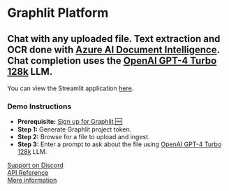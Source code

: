 # Graphlit Platform

## Chat with any uploaded file.  Text extraction and OCR done with [Azure AI Document Intelligence](https://azure.microsoft.com/en-us/products/ai-services/ai-document-intelligence). Chat completion uses the [OpenAI GPT-4 Turbo 128k](https://platform.openai.com/docs/models/gpt-4-and-gpt-4-turbo) LLM.

You can view the Streamlit application [here](https://graphlit-samples-chat-pdf.streamlit.app/).

### Demo Instructions
- **Prerequisite:** [Sign up for Graphlit 🆓](https://docs.graphlit.dev/getting-started/signup)
- **Step 1:** Generate Graphlit project token.
- **Step 2:** Browse for a file to upload and ingest.
- **Step 3:** Enter a prompt to ask about the file using [OpenAI GPT-4 Turbo 128k](https://platform.openai.com/docs/models/gpt-4-and-gpt-4-turbo) LLM.

[Support on Discord](https://discord.gg/ygFmfjy3Qx)            
[API Reference](https://docs.graphlit.dev/graphlit-data-api/api-reference)     
[More information](https://www.graphlit.com)